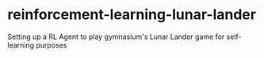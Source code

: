 # reinforcement-learning-lunar-lander
Setting up a RL Agent to play gymnasium's Lunar Lander game for self-learning purposes

